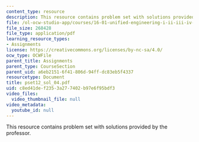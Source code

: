 ```yaml
---
content_type: resource
description: This resource contains problem set with solutions provided by the professor.
file: /ol-ocw-studio-app/courses/16-01-unified-engineering-i-ii-iii-iv-fall-2005-spring-2006/c8ed41def2353a277402b97e6f95bdf3_pset12_sol_04.pdf
file_size: 268428
file_type: application/pdf
learning_resource_types:
- Assignments
license: https://creativecommons.org/licenses/by-nc-sa/4.0/
ocw_type: OCWFile
parent_title: Assignments
parent_type: CourseSection
parent_uid: a6eb2151-6f41-806d-94ff-dc83eb5f4337
resourcetype: Document
title: pset12_sol_04.pdf
uid: c8ed41de-f235-3a27-7402-b97e6f95bdf3
video_files:
  video_thumbnail_file: null
video_metadata:
  youtube_id: null
---
```

This resource contains problem set with solutions provided by the professor.